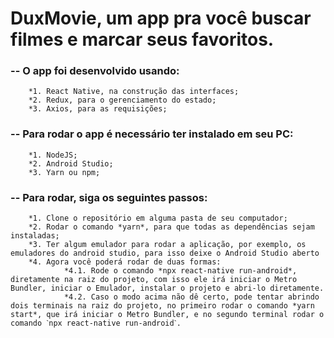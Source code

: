 # DuxMovie, um app pra você buscar filmes e marcar seus favoritos.

### -- O app foi desenvolvido usando:
        *1. React Native, na construção das interfaces;
        *2. Redux, para o gerenciamento do estado;
        *3. Axios, para as requisições;
       
### -- Para rodar o app é necessário ter instalado em seu PC:
        *1. NodeJS;
        *2. Android Studio;
        *3. Yarn ou npm;
        
### -- Para rodar, siga os seguintes passos:
        *1. Clone o repositório em alguma pasta de seu computador;
        *2. Rodar o comando *yarn*, para que todas as dependências sejam instaladas;
        *3. Ter algum emulador para rodar a aplicação, por exemplo, os emuladores do android studio, para isso deixe o Android Studio aberto
        *4. Agora você poderá rodar de duas formas:
                *4.1. Rode o comando *npx react-native run-android*, diretamente na raiz do projeto, com isso ele irá iniciar o Metro Bundler, iniciar o Emulador, instalar o projeto e abri-lo diretamente.
                *4.2. Caso o modo acima não dê certo, pode tentar abrindo dois terminais na raiz do projeto, no primeiro rodar o comando *yarn start*, que irá iniciar o Metro Bundler, e no segundo terminal rodar o comando ˋnpx react-native run-androidˋ.
